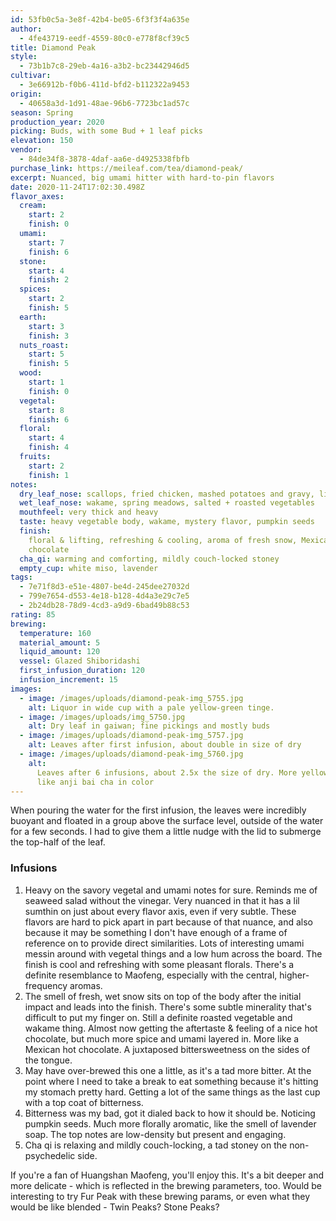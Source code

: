 ```yaml
---
id: 53fb0c5a-3e8f-42b4-be05-6f3f3f4a635e
author:
  - 4fe43719-eedf-4559-80c0-e778f8cf39c5
title: Diamond Peak
style:
  - 73b1b7c8-29eb-4a16-a3b2-bc23442946d5
cultivar:
  - 3e66912b-f0b6-411d-bfd2-b112322a9453
origin:
  - 40658a3d-1d91-48ae-96b6-7723bc1ad57c
season: Spring
production_year: 2020
picking: Buds, with some Bud + 1 leaf picks
elevation: 150
vendor:
  - 84de34f8-3878-4daf-aa6e-d4925338fbfb
purchase_link: https://meileaf.com/tea/diamond-peak/
excerpt: Nuanced, big umami hitter with hard-to-pin flavors
date: 2020-11-24T17:02:30.498Z
flavor_axes:
  cream:
    start: 2
    finish: 0
  umami:
    start: 7
    finish: 6
  stone:
    start: 4
    finish: 2
  spices:
    start: 2
    finish: 5
  earth:
    start: 3
    finish: 3
  nuts_roast:
    start: 5
    finish: 5
  wood:
    start: 1
    finish: 0
  vegetal:
    start: 8
    finish: 6
  floral:
    start: 4
    finish: 4
  fruits:
    start: 2
    finish: 1
notes:
  dry_leaf_nose: scallops, fried chicken, mashed potatoes and gravy, light fruit
  wet_leaf_nose: wakame, spring meadows, salted + roasted vegetables
  mouthfeel: very thick and heavy
  taste: heavy vegetable body, wakame, mystery flavor, pumpkin seeds
  finish:
    floral & lifting, refreshing & cooling, aroma of fresh snow, Mexican hot
    chocolate
  cha_qi: warming and comforting, mildly couch-locked stoney
  empty_cup: white miso, lavender
tags:
  - 7e71f8d3-e51e-4807-be4d-245dee27032d
  - 799e7654-d553-4e18-b128-4d4a3e29c7e5
  - 2b24db28-78d9-4cd3-a9d9-6bad49b88c53
rating: 85
brewing:
  temperature: 160
  material_amount: 5
  liquid_amount: 120
  vessel: Glazed Shiboridashi
  first_infusion_duration: 120
  infusion_increment: 15
images:
  - image: /images/uploads/diamond-peak-img_5755.jpg
    alt: Liquor in wide cup with a pale yellow-green tinge.
  - image: /images/uploads/img_5750.jpg
    alt: Dry leaf in gaiwan; fine pickings and mostly buds
  - image: /images/uploads/diamond-peak-img_5757.jpg
    alt: Leaves after first infusion, about double in size of dry
  - image: /images/uploads/diamond-peak-img_5760.jpg
    alt:
      Leaves after 6 infusions, about 2.5x the size of dry. More yellow and much
      like anji bai cha in color
---
```


When pouring the water for the first infusion, the leaves were incredibly buoyant and floated in a group above the surface level, outside of the water for a few seconds. I had to give them a little nudge with the lid to submerge the top-half of the leaf.

### Infusions

1. Heavy on the savory vegetal and umami notes for sure. Reminds me of seaweed salad without the vinegar. Very nuanced in that it has a lil sumthin on just about every flavor axis, even if very subtle. These flavors are hard to pick apart in part because of that nuance, and also because it may be something I don't have enough of a frame of reference on to provide direct similarities. Lots of interesting umami messin around with vegetal things and a low hum across the board. The finish is cool and refreshing with some pleasant florals. There's a definite resemblance to Maofeng, especially with the central, higher-frequency aromas.
2. The smell of fresh, wet snow sits on top of the body after the initial impact and leads into the finish. There's some subtle minerality that's difficult to put my finger on. Still a definite roasted vegetable and wakame thing. Almost now getting the aftertaste & feeling of a nice hot chocolate, but much more spice and umami layered in. More like a Mexican hot chocolate. A juxtaposed bittersweetness on the sides of the tongue.
3. May have over-brewed this one a little, as it's a tad more bitter. At the point where I need to take a break to eat something because it's hitting my stomach pretty hard. Getting a lot of the same things as the last cup with a top coat of bitterness.
4. Bitterness was my bad, got it dialed back to how it should be. Noticing pumpkin seeds. Much more florally aromatic, like the smell of lavender soap. The top notes are low-density but present and engaging.
5. Cha qi is relaxing and mildly couch-locking, a tad stoney on the non-psychedelic side.

If you're a fan of Huangshan Maofeng, you'll enjoy this. It's a bit deeper and more delicate - which is reflected in the brewing parameters, too. Would be interesting to try Fur Peak with these brewing params, or even what they would be like blended - Twin Peaks? Stone Peaks?
